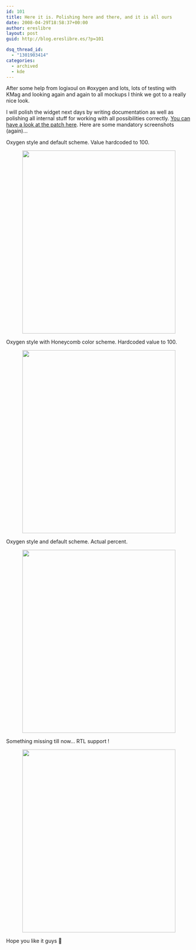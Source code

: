 ```yaml
---
id: 101
title: Here it is. Polishing here and there, and it is all ours
date: 2008-04-29T18:58:37+00:00
author: ereslibre
layout: post
guid: http://blog.ereslibre.es/?p=101

dsq_thread_id:
  - "1301903414"
categories:
  - archived
  - kde
---
```

After some help from logixoul on #oxygen and lots, lots of testing with KMag and looking again and again to all mockups I think we got to a really nice look.

I will polish the widget next days by writing documentation as well as polishing all internal stuff for working with all possibilities correctly. <a href="http://media.ereslibre.es/2008/04/kdelibs-29042008.diff" target="_blank">You can have a look at the patch here</a>. Here are some mandatory screenshots (again)&#8230;

Oxygen style and default scheme. Value hardcoded to 100.

<p align="center">
  <img src="http://media.ereslibre.es/2008/04/kpropertiesdialog41.png" width="416" border="0" height="497" />
</p>

<p align="left">
  Oxygen style with Honeycomb color scheme. Hardcoded value to 100.
</p>

<p align="center">
  <img src="http://media.ereslibre.es/2008/04/kpropertiesdialog42.png" width="416" border="0" height="497" />
</p>

<p align="left">
  Oxygen style and default scheme. Actual percent.
</p>

<p align="center">
  <img src="http://media.ereslibre.es/2008/04/kpropertiesdialog43.png" width="416" border="0" height="497" />
</p>

<p align="left">
  Something missing till now&#8230; RTL support !
</p>

<p align="center">
  <img src="http://media.ereslibre.es/2008/04/kpropertiesdialog44.png" width="416" border="0" height="497" />
</p>

<p align="left">
  Hope you like it guys 🙂
</p>
